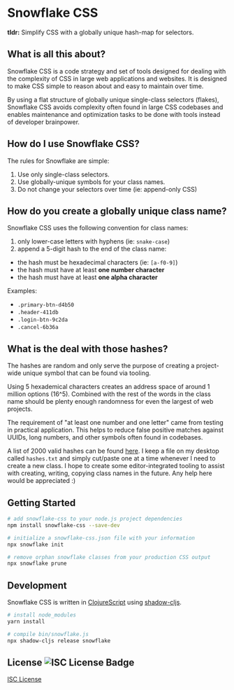 # Snowflake CSS

**tldr:** Simplify CSS with a globally unique hash-map for selectors.

## What is all this about?

Snowflake CSS is a code strategy and set of tools designed for dealing with the
complexity of CSS in large web applications and websites. It is designed to make
CSS simple to reason about and easy to maintain over time.

By using a flat structure of globally unique single-class selectors (flakes),
Snowflake CSS avoids complexity often found in large CSS codebases and enables
maintenance and optimization tasks to be done with tools instead of developer
brainpower.

## How do I use Snowflake CSS?

The rules for Snowflake are simple:

1. Use only single-class selectors.
1. Use globally-unique symbols for your class names.
1. Do not change your selectors over time (ie: append-only CSS)

## How do you create a globally unique class name?

Snowflake CSS uses the following convention for class names:

1. only lower-case letters with hyphens (ie: `snake-case`)
1. append a 5-digit hash to the end of the class name:
  - the hash must be hexadecimal characters (ie: `[a-f0-9]`)
  - the hash must have at least **one number character**
  - the hash must have at least **one alpha character**

Examples:
- `.primary-btn-d4b50`
- `.header-411db`
- `.login-btn-9c2da`
- `.cancel-6b36a`

## What is the deal with those hashes?

The hashes are random and only serve the purpose of creating a project-wide
unique symbol that can be found via tooling.

Using 5 hexademical characters creates an address space of around 1 million
options (16^5). Combined with the rest of the words in the class name should be
plenty enough randomness for even the largest of web projects.

The requirement of "at least one number and one letter" came from testing in
practical application. This helps to reduce false positive matches against
UUIDs, long numbers, and other symbols often found in codebases.

A list of 2000 valid hashes can be found [here](https://oakmac.com/hashes.php).
I keep a file on my desktop called `hashes.txt` and simply cut/paste one at a
time whenever I need to create a new class. I hope to create some
editor-integrated tooling to assist with creating, writing, copying class names
in the future. Any help here would be appreciated :)

## Getting Started

```sh
# add snowflake-css to your node.js project dependencies
npm install snowflake-css --save-dev

# initialize a snowflake-css.json file with your information
npx snowflake init

# remove orphan snowflake classes from your production CSS output
npx snowflake prune
```

## Development

Snowflake CSS is written in [ClojureScript] using [shadow-cljs].

```sh
# install node_modules
yarn install

# compile bin/snowflake.js
npx shadow-cljs release snowflake
```

[ClojureScript]:https://clojurescript.org/
[shadow-cljs]:https://shadow-cljs.org/

## License ![ISC License Badge](https://img.shields.io/badge/license-ISC-green)

[ISC License](LICENSE.md)
